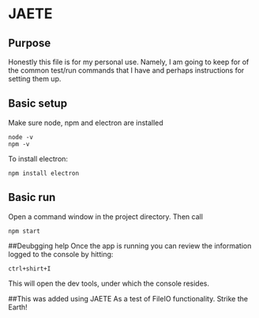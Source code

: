 # JAETE
## Purpose
Honestly this file is for my personal use. Namely, I am going to keep for of the common test/run commands that I have and perhaps instructions for setting them up.

## Basic setup
Make sure node, npm and electron are installed
```
node -v
npm -v
```

To install electron:
```
npm install electron
```

## Basic run
Open a command window in the project directory. Then call
```
npm start
```

##Deubgging help
Once the app is running you can review the information logged to the console by hitting:
```
ctrl+shirt+I
```
This will open the dev tools, under which the console resides.

##This was added using JAETE
As a test of FileIO functionality. Strike the Earth!